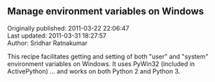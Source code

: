 ## Manage environment variables on Windows  
Originally published: 2011-03-22 22:06:47  
Last updated: 2011-03-31 18:27:57  
Author: Sridhar Ratnakumar  
  
This recipe facilitates getting and setting of both "user" and "system" environment variables on Windows. It uses PyWin32 (included in ActivePython)  ... and works on both Python 2 and Python 3.